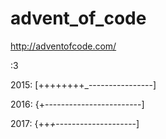 # advent_of_code
http://adventofcode.com/

:3


2015: [++++++++_----------------]

2016: {+------------------------]

2017: {++_+_--------------------]
